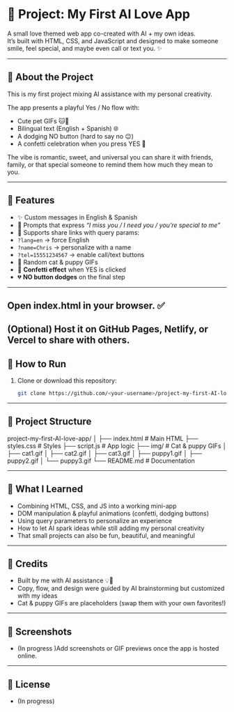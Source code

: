 # 💖 Project: My First AI Love App

A small love themed web app co-created with AI + my own ideas.  
It’s built with HTML, CSS, and JavaScript and designed to make someone smile, feel special, and maybe even call or text you. ✨

---

## 🌟 About the Project
This is my first project mixing AI assistance with my personal creativity.  

The app presents a playful Yes / No flow with:
- Cute pet GIFs 🐱🐶  
- Bilingual text (English + Spanish) 🌐  
- A dodging NO button (hard to say no 😉)  
- A confetti celebration when you press YES 🎉  

The vibe is romantic, sweet, and universal you can share it with friends, family, or that special someone to remind them how much they mean to you.

---

## 🎨 Features
- ✨ Custom messages in English & Spanish  
- 💌 Prompts that express *“I miss you / I need you / you’re special to me”*  
- 📱 Supports share links with query params:  
- `?lang=en` → force English  
- `?name=Chris` → personalize with a name  
- `?tel=15551234567` → enable call/text buttons  
- 🐾 Random cat & puppy GIFs  
- 🎉 **Confetti effect** when YES is clicked  
- 💔 **NO button dodges** on the final step  

---

## Open index.html in your browser. ✅

## (Optional) Host it on GitHub Pages, Netlify, or Vercel to share with others.

## 🚀 How to Run

1. Clone or download this repository:
   ```bash
   git clone https://github.com/<your-username>/project-my-first-AI-love-app.git

---

## 📂 Project Structure

project-my-first-AI-love-app/
│
├── index.html        # Main HTML
├── styles.css        # Styles
├── script.js         # App logic
├── img/              # Cat & puppy GIFs
│   ├── cat1.gif
│   ├── cat2.gif
│   ├── cat3.gif
│   ├── puppy1.gif
│   ├── puppy2.gif
│   └── puppy3.gif
└── README.md         # Documentation

---

## 🧠 What I Learned

- Combining HTML, CSS, and JS into a working mini-app
- DOM manipulation & playful animations (confetti, dodging buttons)
- Using query parameters to personalize an experience
- How to let AI spark ideas while still adding my personal creativity
- That small projects can also be fun, beautiful, and meaningful

---

## 🤝 Credits
- Built by me with AI assistance 💡🤖
- Copy, flow, and design were guided by AI brainstorming but customized with my ideas
- Cat & puppy GIFs are placeholders (swap them with your own favorites!)

---

## 📸 Screenshots   

- (In progress )Add screenshots or GIF previews once the app is hosted online.

---

## 📜 License

- (In progress)







